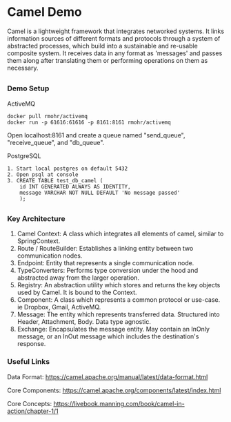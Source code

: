# Camel Demo

Camel is a lightweight framework that integrates networked systems.
It links information sources of different formats and protocols through a
system of abstracted processes, which build into a sustainable and re-usable composite
system. It receives data in any format as 'messages' and passes them along after translating
them or performing operations on them as necessary. 

##

### Demo Setup

ActiveMQ
```
docker pull rmohr/activemq
docker run -p 61616:61616 -p 8161:8161 rmohr/activemq
```

Open localhost:8161 and create a queue named "send_queue", "receive_queue", and "db_queue".

PostgreSQL
```
1. Start local postgres on default 5432
2. Open psql at console
3. CREATE TABLE test_db_camel (                                                                                                                                            
    id INT GENERATED ALWAYS AS IDENTITY,                                                                                                                                               
    message VARCHAR NOT NULL DEFAULT 'No message passed'                                                                                                                               
    );
```

##

### Key Architecture
1. Camel Context: A class which integrates all elements of camel, similar to SpringContext.
2. Route / RouteBuilder: Establishes a linking entity between two communication nodes.
3. Endpoint: Entity that represents a single communication node.
4. TypeConverters: Performs type conversion under the hood and abstracted away from the larger operation.
5. Registry: An abstraction utility which stores and returns the key objects used by Camel. It is bound to the Context.
6. Component: A class which represents a common protocol or use-case. ie Dropbox, Gmail, ActiveMQ.
7. Message: The entity which represents transferred data. Structured into Header, Attachment, Body. Data type agnostic.
8. Exchange: Encapsulates the message entity. May contain an InOnly message, or an InOut message which includes the
destination's response.

### Useful Links
Data Format: https://camel.apache.org/manual/latest/data-format.html

Core Components: https://camel.apache.org/components/latest/index.html

Core Concepts: https://livebook.manning.com/book/camel-in-action/chapter-1/1

